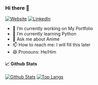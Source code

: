 ### Hi there 👋

[![Website][WEBSITE_BADGE]][WEBSITE_URL]
[![LinkedIn][LINKEDIN_BADGE]][LINKEDIN_URL]

- 🔭 I’m currently working on My Portfolio
- 🌱 I’m currently learning Python
- 💬 Ask me about Anime
- 📫 How to reach me: I will fill this later
- 😄 Pronouns: He/Him
<!-- - ⚡ Fun fact:  -->

#### 📈 Github Stats

[![Github Stats][GITHUB_STATS_IMG]][GITHUB_PROFILE_URI]
[![Top Langs][TOP_LANGS_IMG]][GITHUB_PROFILE_URI]

[GITHUB_PROFILE_URI]: https://github.com/ardalanamini
[GITHUB_STATS_IMG]: https://github-readme-stats.vercel.app/api?username=amrendranath&hide_border=true&show_icons=true&count_private=true
[TOP_LANGS_IMG]: https://github-readme-stats.vercel.app/api/top-langs/?username=amrendranath&hide_border=true&layout=compact

[WEBSITE_BADGE]: https://img.shields.io/static/v1?label=Website&logo=google-chrome&style=flat&color=informational&logoColor=white&message=amrendranath.dev
[WEBSITE_URL]: https://amrendranath.dev

[LINKEDIN_BADGE]: https://img.shields.io/static/v1?label=LinkedIn&logo=linkedin&style=flat&color=blue&logoColor=white&message=amrendranath
[LINKEDIN_URL]: https://www.linkedin.com/in/amrendranath
